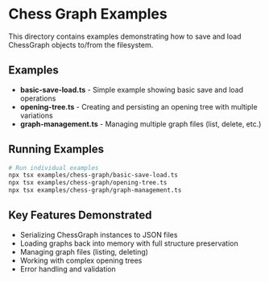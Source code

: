 # Chess Graph Examples

This directory contains examples demonstrating how to save and load ChessGraph objects to/from the filesystem.

## Examples

- **basic-save-load.ts** - Simple example showing basic save and load operations
- **opening-tree.ts** - Creating and persisting an opening tree with multiple variations
- **graph-management.ts** - Managing multiple graph files (list, delete, etc.)

## Running Examples

```bash
# Run individual examples
npx tsx examples/chess-graph/basic-save-load.ts
npx tsx examples/chess-graph/opening-tree.ts
npx tsx examples/chess-graph/graph-management.ts
```

## Key Features Demonstrated

- Serializing ChessGraph instances to JSON files
- Loading graphs back into memory with full structure preservation
- Managing graph files (listing, deleting)
- Working with complex opening trees
- Error handling and validation